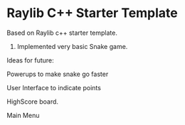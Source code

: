 # Raylib C++ Starter Template

Based on Raylib c++ starter template.

1. Implemented very basic Snake game.

Ideas for future:

Powerups to make snake go faster

User Interface to indicate points

HighScore board.

Main Menu
